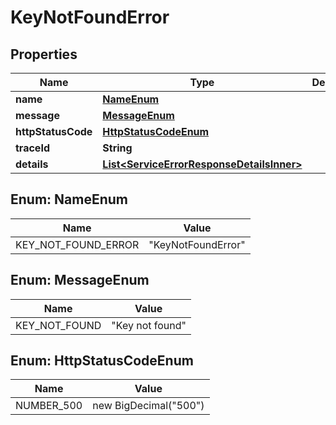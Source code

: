 # KeyNotFoundError

## Properties

| Name               | Type                                                                                    | Description | Notes      |
| ------------------ | --------------------------------------------------------------------------------------- | ----------- | ---------- |
| **name**           | [**NameEnum**](#NameEnum)                                                               |             |            |
| **message**        | [**MessageEnum**](#MessageEnum)                                                         |             |            |
| **httpStatusCode** | [**HttpStatusCodeEnum**](#HttpStatusCodeEnum)                                           |             |            |
| **traceId**        | **String**                                                                              |             |            |
| **details**        | [**List&lt;ServiceErrorResponseDetailsInner&gt;**](ServiceErrorResponseDetailsInner.md) |             | [optional] |

## Enum: NameEnum

| Name                | Value                        |
| ------------------- | ---------------------------- |
| KEY_NOT_FOUND_ERROR | &quot;KeyNotFoundError&quot; |

## Enum: MessageEnum

| Name          | Value                     |
| ------------- | ------------------------- |
| KEY_NOT_FOUND | &quot;Key not found&quot; |

## Enum: HttpStatusCodeEnum

| Name       | Value                           |
| ---------- | ------------------------------- |
| NUMBER_500 | new BigDecimal(&quot;500&quot;) |
